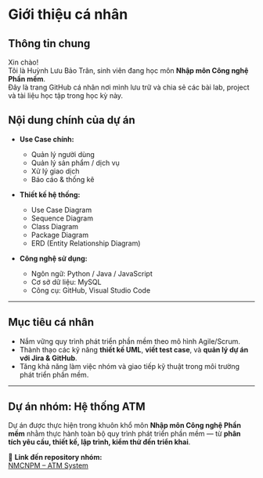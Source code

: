 #  Giới thiệu cá nhân 

##  Thông tin chung
Xin chào!  
Tôi là Huỳnh Lưu Bảo Trân, sinh viên đang học môn **Nhập môn Công nghệ Phần mềm**.  
Đây là trang GitHub cá nhân nơi mình lưu trữ và chia sẻ các bài lab, project và tài liệu học tập trong học kỳ này.



##  Nội dung chính của dự án
- **Use Case chính:**
  - Quản lý người dùng  
  - Quản lý sản phẩm / dịch vụ  
  - Xử lý giao dịch  
  - Báo cáo & thống kê  

- **Thiết kế hệ thống:**
  - Use Case Diagram  
  - Sequence Diagram  
  - Class Diagram  
  - Package Diagram  
  - ERD (Entity Relationship Diagram)

- **Công nghệ sử dụng:**
  - Ngôn ngữ: Python / Java / JavaScript  
  - Cơ sở dữ liệu: MySQL  
  - Công cụ: GitHub, Visual Studio Code  

---

##  Mục tiêu cá nhân
- Nắm vững quy trình phát triển phần mềm theo mô hình Agile/Scrum.  
- Thành thạo các kỹ năng **thiết kế UML**, **viết test case**, và **quản lý dự án với Jira & GitHub**.  
- Tăng khả năng làm việc nhóm và giao tiếp kỹ thuật trong môi trường phát triển phần mềm.

---

##  Dự án nhóm: Hệ thống ATM

Dự án được thực hiện trong khuôn khổ môn **Nhập môn Công nghệ Phần mềm** nhằm thực hành toàn bộ quy trình phát triển phần mềm — từ **phân tích yêu cầu, thiết kế, lập trình, kiểm thử đến triển khai**.

🔗 **Link đến repository nhóm:**  
 [NMCNPM – ATM System](https://github.com/n23dcpt006-nbin/NMCNPM-ATM)

